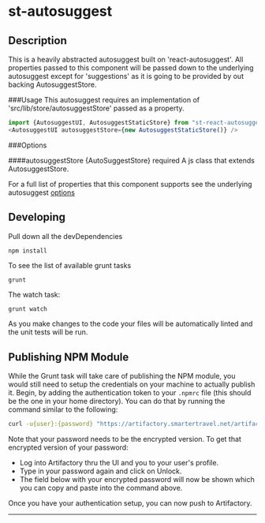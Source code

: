 # st-autosuggest

## Description
This is a heavily abstracted autosuggest built on 'react-autosuggest'. All properties passed to this component will be passed down to the underlying autosuggest except for 'suggestions' as it is going to be provided by out backing AutosuggestStore.

###Usage
This autosuggest requires an implementation of 'src/lib/store/autosuggestStore' passed as a property.

```js
import {AutosuggestUI, AutosuggestStaticStore} from "st-react-autosuggest";
<AutosuggestUI autosuggestStore={new AutosuggestStaticStore()} />
```

###Options

####autosuggestStore {AutoSuggestStore} required
A js class that extends AutosuggestStore.

For a full list of properties that this component supports see the underlying autosuggest [options](https://github.com/moroshko/react-autosuggest#options)

## Developing
Pull down all the devDependencies
```
npm install
```
To see the list of available grunt tasks
```
grunt
```

The watch task:
```bash
grunt watch
```
As you make changes to the code your files will be automatically linted and the unit tests will be run.

## Publishing NPM Module
While the Grunt task will take care of publishing the NPM module, you would still need to setup the credentials on your
machine to actually publish it. Begin, by adding the authentication token to your `.npmrc` file (this should be the one
in your home directory). You can do that by running the command similar to the following:

```bash
curl -u{user}:{password} "https://artifactory.smartertravel.net/artifactory/api/npm/auth" >> ~/.npmrc
```

Note that your password needs to be the encrypted version. To get that encrypted version of your password:
* Log into Artifactory thru the UI and you to your user's profile.
* Type in your password again and click on Unlock.
* The field below with your encrypted password will now be shown which you can copy and paste into the command above.

Once you have your authentication setup, you can now push to Artifactory.

---
